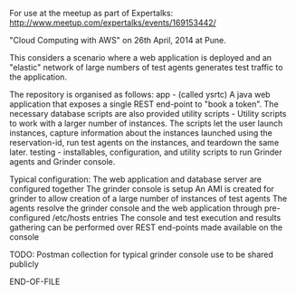 For use at the meetup as part of Expertalks: http://www.meetup.com/expertalks/events/169153442/

"Cloud Computing with AWS" on 26th April, 2014 at Pune.

This considers a scenario where a web application is deployed and an "elastic" network of large numbers of test agents generates test traffic to the application.

The repository is organised as follows:
app - (called ysrtc) A java web application that exposes a single REST end-point to "book a token". The necessary database scripts are also provided
utility scripts - Utility scripts to work with a larger number of instances. The scripts let the user launch instances, capture information about the instances launched using the reservation-id, run test agents on the instances, and teardown the same later.
testing - installables, configuration, and utility scripts to run Grinder agents and Grinder console.

Typical configuration:
The web application and database server are configured together
The grinder console is setup
An AMI is created for grinder to allow creation of a large number of instances of test agents
The agents resolve the grinder console and the web application through pre-configured /etc/hosts entries
The console and test execution and results gathering can be performed over REST end-points made available on the console

TODO: Postman collection for typical grinder console use to be shared publicly

END-OF-FILE
